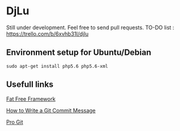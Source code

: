 # DjLu

Still under development. Feel free to send pull requests.
TO-DO list : https://trello.com/b/6xvhb31I/djlu

## Environment setup for Ubuntu/Debian

`sudo apt-get install php5.6 php5.6-xml`

## Usefull links

[Fat Free Framework](http://fatfreeframework.com/home)

[How to Write a Git Commit Message](http://chris.beams.io/posts/git-commit/)

[Pro Git](https://git-scm.com/book/en/v2/)
